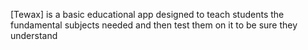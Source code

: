 [Tewax] is a basic educational app designed to teach students the fundamental subjects needed and then test them on it to be sure they understand
